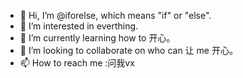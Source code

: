 - 👋 Hi, I’m @iforelse, which means "if" or "else".
- 👀 I’m interested in everthing.
- 🌱 I’m currently learning how to 开心。
- 💞️ I’m looking to collaborate on who can 让 me 开心。
- 📫 How to reach me :问我vx

<!---
iforelse/iforelse is a ✨ special ✨ repository because its `README.md` (this file) appears on your GitHub profile.
You can click the Preview link to take a look at your changes.
--->
